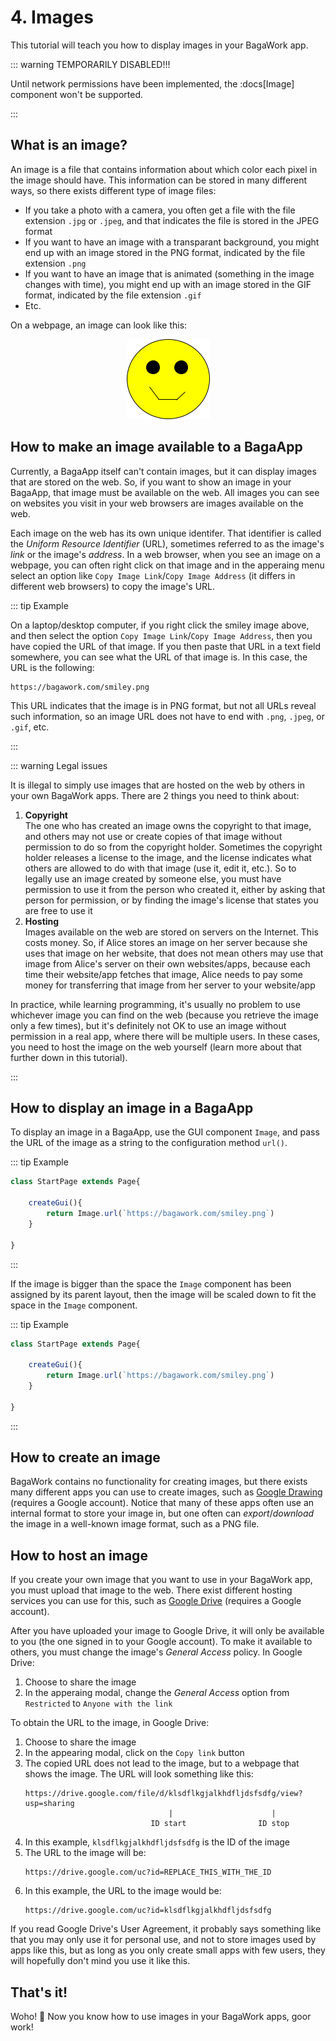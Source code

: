 <script>
	import ViewApp from '$lib/ViewApp.svelte'
</script>

# 4. Images
This tutorial will teach you how to display images in your BagaWork app.

::: warning TEMPORARILY DISABLED!!!

Until network permissions have been implemented, the :docs[Image] component won't be supported.

:::




## What is an image?
An image is a file that contains information about which color each pixel in the image should have. This information can be stored in many different ways, so there exists different type of image files:

* If you take a photo with a camera, you often get a file with the file extension `.jpg` or `.jpeg`, and that indicates the file is stored in the JPEG format
* If you want to have an image with a transparant background, you might end up with an image stored in the PNG format, indicated by the file extension `.png`
* If you want to have an image that is animated (something in the image changes with time), you might end up with an image stored in the GIF format, indicated by the file extension `.gif`
* Etc.

On a webpage, an image can look like this:

<p style="text-align: center;">
	<img src="/smiley.png" alt="Example of an image." title="Example of an image">
</p>



## How to make an image available to a BagaApp
Currently, a BagaApp itself can't contain images, but it can display images that are stored on the web. So, if you want to show an image in your BagaApp, that image must be available on the web. All images you can see on websites you visit in your web browsers are images available on the web.

Each image on the web has its own unique identifer. That identifier is called the *Uniform Resource Identifier* (URL), sometimes referred to as the image's *link* or the image's *address*. In a web browser, when you see an image on a webpage, you can often right click on that image and in the apperaing menu select an option like `Copy Image Link`/`Copy Image Address` (it differs in different web browsers) to copy the image's URL.

::: tip Example

On a laptop/desktop computer, if you right click the smiley image above, and then select the option `Copy Image Link`/`Copy Image Address`, then you have copied the URL of that image. If you then paste that URL in a text field somewhere, you can see what the URL of that image is. In this case, the URL is the following:

```
https://bagawork.com/smiley.png
```

This URL indicates that the image is in PNG format, but not all URLs reveal such information, so an image URL does not have to end with `.png`, `.jpeg`, or `.gif`, etc.

:::

::: warning Legal issues

It is illegal to simply use images that are hosted on the web by others in your own BagaWork apps. There are 2 things you need to think about:

1. **Copyright**\
The one who has created an image owns the copyright to that image, and others may not use or create copies of that image without permission to do so from the copyright holder. Sometimes the copyright holder releases a license to the image, and the license indicates what others are allowed to do with that image (use it, edit it, etc.). So to legally use an image created by someone else, you must have permission to use it from the person who created it, either by asking that person for permission, or by finding the image's license that states you are free to use it
2. **Hosting**\
Images available on the web are stored on servers on the Internet. This costs money. So, if Alice stores an image on her server because she uses that image on her website, that does not mean others may use that image from Alice's server on their own websites/apps, because each time their website/app fetches that image, Alice needs to pay some money for transferring that image from her server to your website/app

In practice, while learning programming, it's usually no problem to use whichever image you can find on the web (because you retrieve the image only a few times), but it's definitely not OK to use an image without permission in a real app, where there will be multiple users. In these cases, you need to host the image on the web yourself (learn more about that further down in this tutorial).

:::





## How to display an image in a BagaApp
To display an image in a BagaApp, use the GUI component `Image`, and pass the URL of the image as a string to the configuration method `url()`.

::: tip Example

```js baga-show-editor-code
class StartPage extends Page{
	
	createGui(){
		return Image.url(`https://bagawork.com/smiley.png`)
	}
	
}
```

:::

If the image is bigger than the space the `Image` component has been assigned by its parent layout, then the image will be scaled down to fit the space in the `Image` component.

::: tip Example

```js baga-show-editor-code
class StartPage extends Page{
	
	createGui(){
		return Image.url(`https://bagawork.com/smiley.png`)
	}
	
}
```

:::




## How to create an image
BagaWork contains no functionality for creating images, but there exists many different apps you can use to create images, such as [Google Drawing](https://docs.google.com/drawings) (requires a Google account). Notice that many of these apps often use an internal format to store your image in, but one often can *export*/*download* the image in a well-known image format, such as a PNG file.




## How to host an image
If you create your own image that you want to use in your BagaWork app, you must upload that image to the web. There exist different hosting services you can use for this, such as [Google Drive](https://google.com/drive) (requires a Google account).

After you have uploaded your image to Google Drive, it will only be available to you (the one signed in to your Google account). To make it available to others, you must change the image's *General Access* policy. In Google Drive:

1. Choose to share the image
2. In the apperaing modal, change the *General Access* option from `Restricted` to `Anyone with the link`

To obtain the URL to the image, in Google Drive:

1. Choose to share the image
2. In the appearing modal, click on the `Copy link` button
3. The copied URL does not lead to the image, but to a webpage that shows the image. The URL will look something like this:
	```
	https://drive.google.com/file/d/klsdflkgjalkhdfljdsfsdfg/view?usp=sharing
	                                |                      |
	                            ID start                ID stop
	```
4. In this example, `klsdflkgjalkhdfljdsfsdfg` is the ID of the image
5. The URL to the image will be:
	```
	https://drive.google.com/uc?id=REPLACE_THIS_WITH_THE_ID
	```
6. In this example, the URL to the image would be:
	```
	https://drive.google.com/uc?id=klsdflkgjalkhdfljdsfsdfg
	```

If you read Google Drive's User Agreement, it probably says something like that you may only use it for personal use, and not to store images used by apps like this, but as long as you only create small apps with few users, they will hopefully don't mind you use it like this.


## That's it!
Woho! 🥳 Now you know how to use images in your BagaWork apps, goor work!